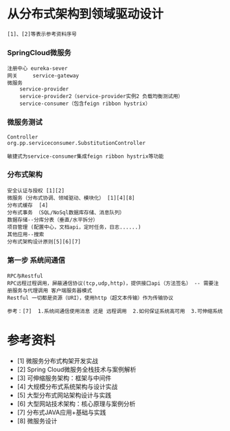 # 从分布式架构到领域驱动设计    
    [1]、[2]等表示参考资料序号
### SpringCloud微服务
    注册中心 eureka-sever
    网关     service-gateway
    微服务
        service-provider
        service-provider2（service-provider实例2 负载均衡测试用）
        service-consumer（包含feign ribbon hystrix）

### 微服务测试
    Controller
    org.pp.serviceconsumer.SubstitutionController
    
    敏捷式为service-consumer集成feign ribbon hystrix等功能

### 分布式架构
    安全认证与授权 [1][2]
    微服务（分布式协调、领域驱动、模块化） [1][4][8]
    分布式缓存  [4]
    分布式事务 （SQL/NoSql数据库存储、消息队列）
    数据存储--分库分表（垂直/水平拆分）
    项目管理 (配置中心，文档api，定时任务，日志......)
    其他应用--搜索 
    分布式架构设计原则[5][6][7]

### 第一步 系统间通信 
    RPC与Restful
    RPC远程过程调用，屏蔽通信协议(tcp,udp,http)，提供接口api（方法签名） -- 需要注册服务与代理调用 客户端服务器模式
    Restful 一切都是资源（URI），使用http（超文本传输）作为传输协议
    
    参考：[7]  1.系统间通信使用消息 还是 远程调用  2.如何保证系统高可用  3.可伸缩系统

# 参考资料
- [1] 微服务分布式构架开发实战 
- [2] Spring Cloud微服务全栈技术与案例解析 
- [3] 可伸缩服务架构：框架与中间件
- [4] 大规模分布式系统架构与设计实战
- [5] 大型分布式网站架构设计与实践 
- [6] 大型网站技术架构：核心原理与案例分析 
- [7] 分布式JAVA应用+基础与实践
- [8] 微服务设计
   
    